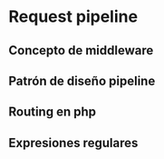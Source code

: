 # Request pipeline
## Concepto de middleware
## Patrón de diseño pipeline
## Routing en php
## Expresiones regulares


